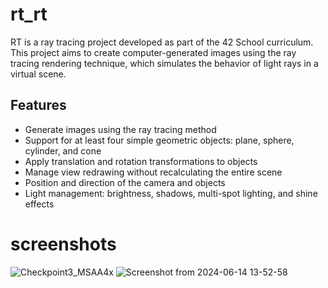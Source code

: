 # rt_rt

RT is a ray tracing project developed as part of the 42 School curriculum. This project aims to create computer-generated images using the ray tracing rendering technique, which simulates the behavior of light rays in a virtual scene.

## Features

- Generate images using the ray tracing method
- Support for at least four simple geometric objects: plane, sphere, cylinder, and cone
- Apply translation and rotation transformations to objects
- Manage view redrawing without recalculating the entire scene
- Position and direction of the camera and objects
- Light management: brightness, shadows, multi-spot lighting, and shine effects

# screenshots 

![Checkpoint3_MSAA4x](https://github.com/gundam1337/raytracing-with-only-c/assets/108071018/803fdc37-f5db-43c4-9727-7b617271904d)
![Screenshot from 2024-06-14 13-52-58](https://github.com/gundam1337/raytracing-with-only-c/assets/108071018/d7500fa4-070c-45c4-b2fb-5ab0997138a7)
